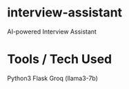 # interview-assistant
AI-powered Interview Assistant

# Tools / Tech Used
Python3
Flask
Groq (llama3-7b)
